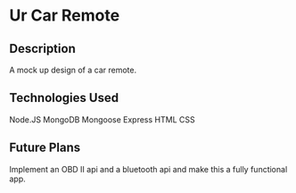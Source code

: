 # Ur Car Remote

## Description

A mock up design of a car remote.

## Technologies Used

Node.JS
MongoDB
Mongoose
Express
HTML
CSS

## Future Plans

Implement an OBD II api and a bluetooth api and make this a fully functional app.
